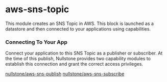 # aws-sns-topic
This module creates an SNS Topic in AWS.
This block is launched as a datastore and then connected to your applications using capabilities.

### Connecting To Your App
Connect your application to this SNS Topic as a publisher or subscriber.
At the time of this publish, Nullstone provides two capability modules to establish this connection and grant the correct access privileges.

[nullstone/aws-sns-publish](https://app.nullstone.io/registry/modules/nullstone/aws-sns-publish/readme)
[nullstone/aws-sns-subscribe](https://app.nullstone.io/registry/modules/nullstone/aws-sns-subscribe/readme)
